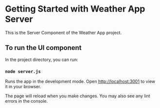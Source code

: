# Getting Started with Weather App Server

This is the Server Component of the Weather App project.

## To run the UI component

In the project directory, you can run:

### `node server.js`

Runs the app in the development mode.
Open [http://localhost:3001](http://localhost:3000) to view it in your browser.

The page will reload when you make changes.
You may also see any lint errors in the console.